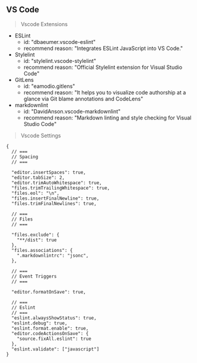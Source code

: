 <h2 id="vscode">VS Code</h2>

> Vscode Extensions

- ESLint
  - id: "dbaeumer.vscode-eslint"
  - recommend reason: "Integrates ESLint JavaScript into VS Code."
- Stylelint
  - id: "stylelint.vscode-stylelint"
  - recommend reason: "Official Stylelint extension for Visual Studio Code"
- GitLens
  - id: "eamodio.gitlens"
  - recommend reason: "It helps you to visualize code authorship at a glance via Git blame annotations and CodeLens"
- markdownlint
  - id: "DavidAnson.vscode-markdownlint"
  - recommend reason: "Markdown linting and style checking for Visual Studio Code"

> Vscode Settings

```json5
{
  // ===
  // Spacing
  // ===

  "editor.insertSpaces": true,
  "editor.tabSize": 2,
  "editor.trimAutoWhitespace": true,
  "files.trimTrailingWhitespace": true,
  "files.eol": "\n",
  "files.insertFinalNewline": true,
  "files.trimFinalNewlines": true,

  // ===
  // Files
  // ===

  "files.exclude": {
    "**/dist": true
  },
  "files.associations": {
    ".markdownlintrc": "jsonc",
  },

  // ===
  // Event Triggers
  // ===

  "editor.formatOnSave": true,

  // ===
  // Eslint
  // ===
  "eslint.alwaysShowStatus": true,
  "eslint.debug": true,
  "eslint.format.enable": true,
  "editor.codeActionsOnSave": {
    "source.fixAll.eslint": true
  },
  "eslint.validate": ["javascript"]
}
```

